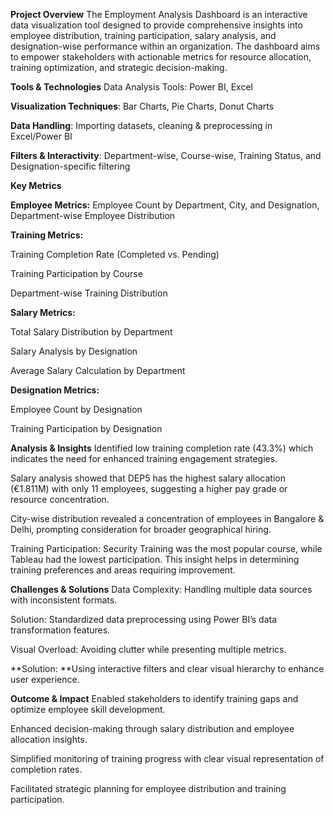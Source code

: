 **Project Overview**
The Employment Analysis Dashboard is an interactive data visualization tool designed to provide comprehensive insights into employee distribution, training participation, salary analysis, and designation-wise performance within an organization. The dashboard aims to empower stakeholders with actionable metrics for resource allocation, training optimization, and strategic decision-making.

**Tools & Technologies**
Data Analysis Tools: Power BI, Excel

**Visualization Techniques**: Bar Charts, Pie Charts, Donut Charts

**Data Handling**: Importing datasets, cleaning & preprocessing in Excel/Power BI

**Filters & Interactivity**: Department-wise, Course-wise, Training Status, and Designation-specific filtering

**Key Metrics**

**Employee Metrics:**
Employee Count by Department, City, and Designation, Department-wise Employee Distribution

**Training Metrics:**

Training Completion Rate (Completed vs. Pending)

Training Participation by Course

Department-wise Training Distribution

**Salary Metrics:**

Total Salary Distribution by Department

Salary Analysis by Designation

Average Salary Calculation by Department

**Designation Metrics:**

Employee Count by Designation

Training Participation by Designation

**Analysis & Insights**
Identified low training completion rate (43.3%) which indicates the need for enhanced training engagement strategies.

Salary analysis showed that DEP5 has the highest salary allocation (€1.811M) with only 11 employees, suggesting a higher pay grade or resource concentration.

City-wise distribution revealed a concentration of employees in Bangalore & Delhi, prompting consideration for broader geographical hiring.

Training Participation: Security Training was the most popular course, while Tableau had the lowest participation. This insight helps in determining training preferences and areas requiring improvement.

**Challenges & Solutions**
Data Complexity: Handling multiple data sources with inconsistent formats.

Solution: Standardized data preprocessing using Power BI’s data transformation features.

Visual Overload: Avoiding clutter while presenting multiple metrics.

**Solution: **Using interactive filters and clear visual hierarchy to enhance user experience.

**Outcome & Impact**
Enabled stakeholders to identify training gaps and optimize employee skill development.

Enhanced decision-making through salary distribution and employee allocation insights.

Simplified monitoring of training progress with clear visual representation of completion rates.

Facilitated strategic planning for employee distribution and training participation.
